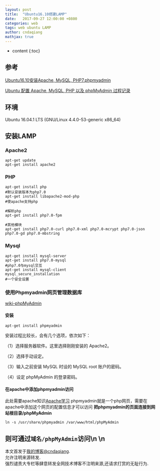 ```yaml
---
layout: post
title:  "Ubuntu16.10搭建LAMP"
date:   2017-09-27 12:00:00 +0800
categories: web
tags: web ubuntu LAMP
author: cndaqiang
mathjax: true
---
```

* content
{:toc}





## 参考
[Ubuntu16.10安装Apache, MySQL, PHP7,phpmyadmin](https://zhuanlan.zhihu.com/p/26642845)

[Ubuntu 配置 Apache, MySQL, PHP 以及 phpMyAdmin 过程记录](https://www.renfei.org/blog/set-up-apache-mysql-php-phpmyadmin-on-ubuntu-server.html)
## 环境
Ubuntu 16.04.1 LTS (GNU/Linux 4.4.0-53-generic x86_64)
## 安装LAMP
### Apache2

```
apt-get update
apt-get install apache2
```
### PHP
```
apt-get install php
#默认安装版本为php7.0
apt-get install libapache2-mod-php
#使apache支持php

#解析php
apt-get install php7.0-fpm  

#其他模块
apt-get install php7.0-curl php7.0-xml php7.0-mcrypt php7.0-json php7.0-gd php7.0-mbstring  
```
### Mysql

```
apt-get install mysql-server
apt-get install php7.0-mysql
#php7.0与mysql交互
apt-get install mysql-client
mysql_secure_installation
#一个安全设置
```
### 使用Phpmyadmin网页管理数据库
[wiki-phpMyAdmin](https://zh.wikipedia.org/wiki/PhpMyAdmin)
#### 安装
```
apt-get install phpmyadmin
```
安装过程比较长，会有几个选项，依次如下：

（1）选择服务器软件。这里选择刚刚安装的 Apache2。

（2）选择手动设定。

（3）输入之前安装 MySQL 时设的 MySQL root 账户的密码。

（4）设定 phpMyAdmin 的登录密码。
#### 在apache中添加phpmyadmin访问
此处需要apache知识[Apache学习](/2017/09/27/apache/)
phpmyadmin就是一个php网页，需要在apache中添加这个网页的配置信息才可以访问
**把phpmyadmin的页面连接到网站根目录/phpMyAdmin**
```
ln -s /usr/share/phpmyadmin /var/www/html/phpMyAdmin
```
则可通过`域名/phpMyAdmin`访问\n
\n
------
本文首发于[我的博客@cndaqiang](https://cndaqiang.github.io/).<br>
允许注明来源转发.<br>
强烈谴责大专栏等肆意转发全网技术博客不注明来源,还请求打赏的无耻行为.
